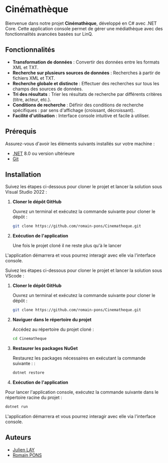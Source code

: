 # Cinémathèque

Bienvenue dans notre projet **Cinémathèque**, développé en C# avec .NET Core. Cette application console permet de gérer une médiathèque avec des fonctionnalités avancées basées sur LinQ.

## Fonctionnalités

- **Transformation de données** : Convertir des données entre les formats XML et TXT.
- **Recherche sur plusieurs sources de données** : Recherches à partir de fichiers XML et TXT.
- **Recherche globale et distincte** : Effectuer des recherches sur tous les champs des sources de données.
- **Tri des résultats** : Trier les résultats de recherche par différents critères (titre, acteur, etc.).
- **Conditions de recherche** : Définir des conditions de recherche spécifiques : par sens d'affichage (croissant, décroissant).
- **Facilité d'utilisation** : Interface console intuitive et facile à utiliser.

## Prérequis

Assurez-vous d'avoir les éléments suivants installés sur votre machine :

- [.NET](https://dotnet.microsoft.com/download) 8.0 ou version ultérieure
- [Git](https://git-scm.com/)

## Installation

Suivez les étapes ci-dessous pour cloner le projet et lancer la solution sous Visual Studio 2022 :

1. **Cloner le dépôt GitHub**

   Ouvrez un terminal et exécutez la commande suivante pour cloner le dépôt :

   ```bash
   git clone https://github.com/romain-pons/Cinematheque.git
   ```

2. **Exécution de l'application**

    Une fois le projet cloné il ne reste plus qu'à le lancer

L'application démarrera et vous pourrez interagir avec elle via l'interface console.

Suivez les étapes ci-dessous pour cloner le projet et lancer la solution sous VScode :

1. **Cloner le dépôt GitHub**

   Ouvrez un terminal et exécutez la commande suivante pour cloner le dépôt :

   ```bash
   git clone https://github.com/romain-pons/Cinematheque.git
   ```

2. **Naviguer dans le répertoire du projet**

    Accédez au répertoire du projet cloné :
    ```bash
    cd Cinematheque
    ```

3. **Restaurer les packages NuGet**

    Restaurez les packages nécessaires en exécutant la commande suivante : :
    ```bash
    dotnet restore
    ```

3. **Exécution de l'application**

Pour lancer l'application console, exécutez la commande suivante dans le répertoire racine du projet :

```bash
dotnet run
```

L'application démarrera et vous pourrez interagir avec elle via l'interface console.


## Auteurs

* [Julien LAY](https://github.com/JulienLay)
* [Romain PONS](https://github.com/romain-pons)
